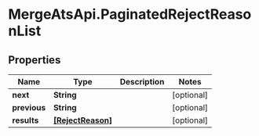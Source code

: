 # MergeAtsApi.PaginatedRejectReasonList

## Properties

Name | Type | Description | Notes
------------ | ------------- | ------------- | -------------
**next** | **String** |  | [optional] 
**previous** | **String** |  | [optional] 
**results** | [**[RejectReason]**](RejectReason.md) |  | [optional] 


